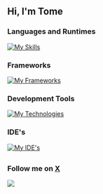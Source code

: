 ## Hi, I'm Tome

### Languages and Runtimes
[![My Skills](https://skillicons.dev/icons?i=cs,java,js,html,css,nodejs,php)](https://skillicons.dev)

### Frameworks
[![My Frameworks](https://skillicons.dev/icons?i=dotnet,solidjs,express,tailwind,bootstrap,laravel)](https://skillicons.dev)

### Development Tools
[![My Technologies](https://skillicons.dev/icons?i=mysql,github,git,figma)](https://skillicons.dev)

### IDE's
[![My IDE's](https://skillicons.dev/icons?i=vscode,visualstudio,idea)](https://skillicons.dev)
##

### Follow me on **[X](https://x.com/TomeIDK)**
![](https://github.com/user-attachments/assets/8e3565f9-d02b-4cb0-a6e3-7c4b5f1b8f22)





<!--
**TomeIDK/TomeIDK** is a ✨ _special_ ✨ repository because its `README.md` (this file) appears on your GitHub profile.

Here are some ideas to get you started:

- 🔭 I’m currently working on ...
- 🌱 I’m currently learning ...
- 👯 I’m looking to collaborate on ...
- 🤔 I’m looking for help with ...
- 💬 Ask me about ...
- 📫 How to reach me: ...
- 😄 Pronouns: ...
- ⚡ Fun fact: ...
-->
